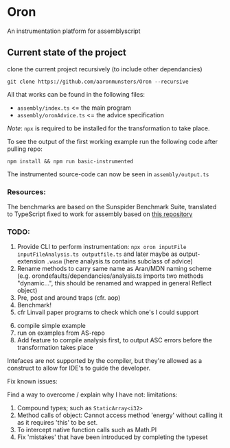 # Oron

An instrumentation platform for assemblyscript

## Current state of the project

clone the current project recursively (to include other dependancies)

```
git clone https://github.com/aaronmunsters/Oron --recursive
```

All that works can be found in the following files:

- `assembly/index.ts` <= the main program
- `assembly/oronAdvice.ts` <= the advice specification

_Note_: `npx` is required to be installed for the transformation to take place.

To see the output of the first working example run the following code after pulling repo:

```
npm install && npm run basic-instrumented
```

The instrumented source-code can now be seen in `assembly/output.ts`

### Resources:

The benchmarks are based on the Sunspider Benchmark Suite, translated to TypeScript fixed to work for assembly based on [this repository](https://github.com/apurvaraman/sunspider-jsx/tree/master/js/tests/sunspider-1.0/ts)

### TODO:

1. Provide CLI to perform instrumentation: `npx oron inputFile inputFileAnalysis.ts outputfile.ts` and later maybe as output-extension `.wasm` (here analysis.ts contains subclass of advice)
2. Rename methods to carry same name as Aran/MDN naming scheme (e.g. orondefaults/dependancies/analysis.ts imports two methods "dynamic...", this should be renamed and wrapped in general Reflect object)
3. Pre, post and around traps (cfr. aop)
4. Benchmark!
5. cfr Linvail paper programs to check which one's I could support

6)  compile simple example
7)  run on examples from AS-repo
8)  Add feature to compile analysis first, to output ASC errors before the transformation takes place

Intefaces are not supported by the compiler, but they're allowed as a construct to allow for IDE's to guide the developer.

Fix known issues:

Find a way to overcome / explain why I have not: limitations:

1. Compound types; such as `StaticArray<i32>`
2. Method calls of object: Cannot access method 'energy' without calling it as it requires 'this' to be set.
3. To intercept native function calls such as Math.PI
4. Fix 'mistakes' that have been introduced by completing the typeset
